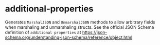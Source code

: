 # additional-properties

Generates ``MarshalJSON`` and ``UnmarshalJSON`` methods to allow arbitrary
fields when marshaling and unmarshaling structs.  See the official JSON
Schema definition of ``additional properties`` at
https://json-schema.org/understanding-json-schema/reference/object.html

